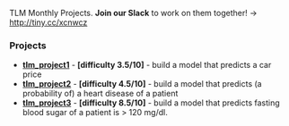 TLM Monthly Projects. **Join our Slack** to work on them together! -> http://tiny.cc/xcnwcz

### Projects
-  [**tlm_project1**](https://github.com/the-learning-machine/projects/tree/master/tlm_project1) - **[difficulty 3.5/10]** - build a model that predicts a car price
- [**tlm_project2**](https://github.com/the-learning-machine/projects/tree/master/tlm_project2) - **[difficulty 4.5/10]** - build a model that predicts (a probability of) a heart disease of a patient
- [**tlm_project3**](https://github.com/the-learning-machine/projects/tree/master/tlm_project3) - **[difficulty 8.5/10]** - build a model that predicts fasting blood sugar of a patient is > 120 mg/dl.
